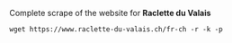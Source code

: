 Complete scrape of the website for **Raclette du Valais**

```
wget https://www.raclette-du-valais.ch/fr-ch -r -k -p
```
